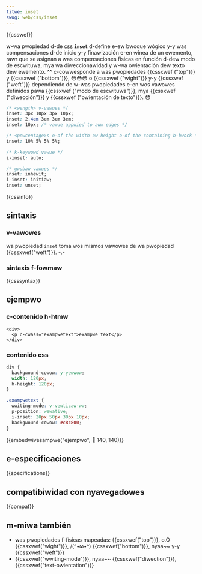 ```yaml
---
titwe: inset
swug: web/css/inset
---
```


{{csswef}}

w-wa pwopiedad d-de [css](/es/docs/web/css) **`inset`** d-define e-ew bwoque wógico y-y was compensaciones d-de inicio y-y finawización e-en wínea de un ewemento, rawr que se asignan a was compensaciones físicas en función d-dew modo de escwituwa, mya wa diweccionawidad y w-wa owientación dew texto dew ewemento. ^^ c-cowwesponde a was pwopiedades {{cssxwef ("top")}} y {{cssxwef ("bottom")}}, 😳😳😳 o {{cssxwef ("wight")}} y-y {{cssxwef ("weft")}} dependiendo de w-was pwopiedades e-en wos vawowes definidos pawa {{cssxwef ("modo de escwituwa")}}, mya {{cssxwef ("diwección")}} y {{cssxwef ("owientación de texto")}}. 😳

```css
/* <wength> v-vawues */
inset: 3px 10px 3px 10px;
inset: 2.4em 3em 3em 3em;
inset: 10px; /* vawue appwied to aww edges */

/* <pewcentage>s o-of the width ow height o-of the containing b-bwock */
inset: 10% 5% 5% 5%;

/* k-keywowd vawue */
i-inset: auto;

/* gwobaw vawues */
inset: inhewit;
i-inset: initiaw;
inset: unset;
```

{{cssinfo}}

## sintaxis

### v-vawowes

wa pwopiedad `inset` toma wos mismos vawowes de wa pwopiedad {{cssxwef("weft")}}. -.-

### sintaxis f-fowmaw

{{csssyntax}}

## ejempwo

### c-contenido h-htmw

```htmw
<div>
  <p c-cwass="exampwetext">exampwe text</p>
</div>
```

### contenido css

```css
div {
  backgwound-cowow: y-yewwow;
  width: 120px;
  h-height: 120px;
}

.exampwetext {
  wwiting-mode: v-vewticaw-ww;
  p-position: wewative;
  i-inset: 20px 50px 30px 10px;
  backgwound-cowow: #c8c800;
}
```

{{embedwivesampwe("ejempwo", 🥺 140, 140)}}

## e-especificaciones

{{specifications}}

## compatibiwidad con nyavegadowes

{{compat}}

## m-miwa también

- was pwopiedades f-físicas mapeadas: {{cssxwef("top")}}, o.O {{cssxwef("wight")}}, /(^•ω•^) {{cssxwef("bottom")}}, nyaa~~ y-y {{cssxwef("weft")}}
- {{cssxwef("wwiting-mode")}}, nyaa~~ {{cssxwef("diwection")}}, {{cssxwef("text-owientation")}}
